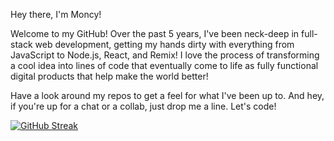 Hey there, I'm Moncy!

Welcome to my GitHub! Over the past 5 years, I've been neck-deep in full-stack web development, getting my hands dirty with everything from JavaScript to Node.js, React, and Remix! I love the process of transforming a cool idea into lines of code that eventually come to life as fully functional digital products that help make the world better!

Have a look around my repos to get a feel for what I've been up to. And hey, if you're up for a chat or a collab, just drop me a line. Let's code!

[![GitHub Streak](https://streak-stats.demolab.com?user=ironbyte&theme=tokyonight&border_radius=10&date_format=M%20j%5B%2C%20Y%5D&background=0F172A&dates=94A3B8&ring=D97706&stroke=D6D3D1&border=94A3B8&fire=F59E0B&currStreakNum=4ADE80&currStreakLabel=4ADE80&sideNums=E0F2FE&sideLabels=C084FC&excludeDaysLabel=C084FC)](https://git.io/streak-stats)




<!--
**ironbyte/ironbyte** is a ✨ _special_ ✨ repository because its `README.md` (this file) appears on your GitHub profile.

Here are some ideas to get you started:

- 🔭 I’m currently working on ...
- 🌱 I’m currently learning ...
- 👯 I’m looking to collaborate on ...
- 🤔 I’m looking for help with ...
- 💬 Ask me about ...
- 📫 How to reach me: ...
- 😄 Pronouns: ...
- ⚡ Fun fact: ...
-->
